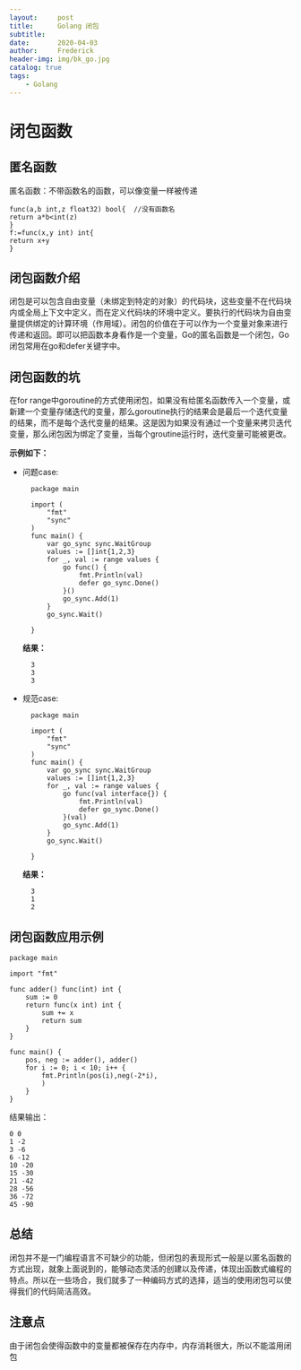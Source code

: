 ```yaml
---
layout:     post
title:      Golang 闭包
subtitle:   
date:       2020-04-03
author:     Frederick
header-img: img/bk_go.jpg
catalog: true
tags:
    - Golang
---
```


# 闭包函数

## 匿名函数

匿名函数：不带函数名的函数，可以像变量一样被传递

    func(a,b int,z float32) bool{  //没有函数名
    return a*b<int(z)
    }
    f:=func(x,y int) int{
    return x+y
    }

## 闭包函数介绍

闭包是可以包含自由变量（未绑定到特定的对象）的代码块，这些变量不在代码块内或全局上下文中定义，而在定义代码块的环境中定义。要执行的代码块为自由变量提供绑定的计算环境（作用域）。闭包的价值在于可以作为一个变量对象来进行传递和返回。即可以把函数本身看作是一个变量，Go的匿名函数是一个闭包，Go闭包常用在go和defer关键字中。

## 闭包函数的坑

在for range中goroutine的方式使用闭包，如果没有给匿名函数传入一个变量，或新建一个变量存储迭代的变量，那么goroutine执行的结果会是最后一个迭代变量的结果，而不是每个迭代变量的结果。这是因为如果没有通过一个变量来拷贝迭代变量，那么闭包因为绑定了变量，当每个groutine运行时，迭代变量可能被更改。

**示例如下：**
- 问题case:

        package main

        import (
            "fmt"
            "sync"
        )
        func main() {
            var go_sync sync.WaitGroup
            values := []int{1,2,3}
            for _, val := range values {
                go func() {
                    fmt.Println(val)
                    defer go_sync.Done()
                }()
                go_sync.Add(1)
            }
            go_sync.Wait()

        }

    **结果：**

        3
        3
        3

- 规范case:

        package main

        import (
            "fmt"
            "sync"
        )
        func main() {
            var go_sync sync.WaitGroup
            values := []int{1,2,3}
            for _, val := range values {
                go func(val interface{}) {
                    fmt.Println(val)
                    defer go_sync.Done()
                }(val)
                go_sync.Add(1)
            }
            go_sync.Wait()

        }

    **结果：**

        3
        1
        2

## 闭包函数应用示例

    package main

    import "fmt"

    func adder() func(int) int {
        sum := 0
        return func(x int) int {
            sum += x
            return sum
        }
    }

    func main() {
        pos, neg := adder(), adder()
        for i := 0; i < 10; i++ {
            fmt.Println(pos(i),neg(-2*i),
            )
        }
    }
结果输出：

    0 0
    1 -2
    3 -6
    6 -12
    10 -20
    15 -30
    21 -42
    28 -56
    36 -72
    45 -90
## 总结

闭包并不是一门编程语言不可缺少的功能，但闭包的表现形式一般是以匿名函数的方式出现，就象上面说到的，能够动态灵活的创建以及传递，体现出函数式编程的特点。所以在一些场合，我们就多了一种编码方式的选择，适当的使用闭包可以使得我们的代码简洁高效。

## 注意点

由于闭包会使得函数中的变量都被保存在内存中，内存消耗很大，所以不能滥用闭包